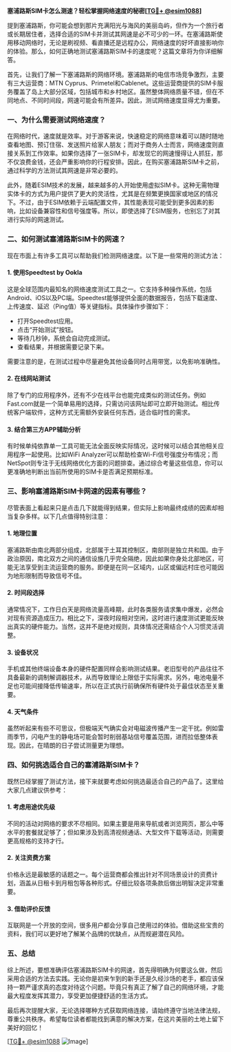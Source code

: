**塞浦路斯SIM卡怎么测速？轻松掌握网络速度的秘密[[TG💪+ @esim1088](https://t.me/s/esim1088)]**

提到塞浦路斯，你可能会想到那片充满阳光与海风的美丽岛屿，但作为一个旅行者或长期居住者，选择合适的SIM卡并测试其网速是必不可少的一环。在塞浦路斯使用移动网络时，无论是刷视频、看直播还是远程办公，网络速度的好坏直接影响你的体验。那么，如何正确地测试塞浦路斯SIM卡的速度呢？这篇文章将为你详细解答。

首先，让我们了解一下塞浦路斯的网络环境。塞浦路斯的电信市场竞争激烈，主要有三大运营商：MTN Cyprus、Primetel和Cablenet。这些运营商提供的SIM卡服务覆盖了岛上大部分区域，包括城市和乡村地区。虽然整体网络质量不错，但在不同地点、不同时间段，网速可能会有所差异。因此，测试网络速度显得尤为重要。

### **一、为什么需要测试网络速度？**

在网络时代，速度就是效率。对于游客来说，快速稳定的网络意味着可以随时随地查看地图、预订住宿、发送照片给家人朋友；而对于商务人士而言，网络速度则直接关系到工作效率。如果你选择了一张SIM卡，却发现它的网速慢得让人抓狂，那不仅浪费金钱，还会严重影响你的行程安排。因此，在购买塞浦路斯SIM卡之前，通过科学的方法测试其网速是非常必要的。

此外，随着ESIM技术的发展，越来越多的人开始使用虚拟SIM卡。这种无需物理实体卡的方式为用户提供了更大的灵活性，尤其是在频繁更换国家或地区的情况下。不过，由于ESIM依赖于云端配置文件，其性能表现可能受到更多因素的影响，比如设备兼容性和信号强度等。所以，即使选择了ESIM服务，也别忘了对其进行实际的网速测试。

### **二、如何测试塞浦路斯SIM卡的网速？**

现在市面上有许多工具可以帮助我们检测网络速度。以下是一些常用的测试方法：

#### **1. 使用Speedtest by Ookla**
这是全球范围内最知名的网络速度测试工具之一。它支持多种操作系统，包括Android、iOS以及PC端。Speedtest能够提供全面的数据报告，包括下载速度、上传速度、延迟（Ping值）等关键指标。具体操作步骤如下：
- 打开Speedtest应用。
- 点击“开始测试”按钮。
- 等待几秒钟，系统会自动完成测试。
- 查看结果，并根据需要记录下来。

需要注意的是，在测试过程中尽量避免其他设备同时占用带宽，以免影响准确性。

#### **2. 在线网站测试**
除了专门的应用程序外，还有不少在线平台也能完成类似的测试任务。例如Fast.com就是一个简单易用的选择，只需访问该网址即可立即开始测试。相比传统客户端软件，这种方式无需额外安装任何东西，适合临时性的需求。

#### **3. 结合第三方APP辅助分析**
有时候单纯依靠单一工具可能无法全面反映实际情况，这时候可以结合其他相关应用程序一起使用。比如WiFi Analyzer可以帮助检查Wi-Fi信号强度分布情况；而NetSpot则专注于无线网络优化方面的问题排查。通过综合考量这些信息，你可以更准确地判断出当前所使用的SIM卡是否满足预期标准。

### **三、影响塞浦路斯SIM卡网速的因素有哪些？**

尽管表面上看起来只是点击几下就能得到结果，但实际上影响最终成绩的因素却相当复杂多样。以下几点值得特别注意：

#### **1. 地理位置**
塞浦路斯由南北两部分组成，北部属于土耳其控制区，南部则是独立共和国。由于政治原因，南北双方之间的通信设施几乎完全隔绝，因此如果你身处北部地区，可能无法享受到主流运营商的服务。即便是在同一区域内，山区或偏远村庄也可能因为地形限制而导致信号不佳。

#### **2. 时间段选择**
通常情况下，工作日白天是网络流量高峰期，此时各类服务请求集中爆发，必然会对现有资源造成压力。相比之下，深夜时段相对空闲，这时进行速度测试更能反映出真实的硬件能力。当然，这并不是绝对规则，具体情况还需结合个人习惯灵活调整。

#### **3. 设备状况**
手机或其他终端设备本身的硬件配置同样会影响测试结果。老旧型号的产品往往不具备最新的调制解调器技术，从而导致理论上限低于实际需求。另外，电池电量不足也可能间接降低传输速率，所以在正式执行前确保所有硬件处于最佳状态至关重要。

#### **4. 天气条件**
虽然听起来有些不可思议，但极端天气确实会对电磁波传播产生一定干扰。例如雷雨季节，闪电产生的静电场可能会暂时削弱基站信号覆盖范围，进而拉低整体表现。因此，在晴朗的日子尝试测量更为理想。

### **四、如何挑选适合自己的塞浦路斯SIM卡？**

既然已经掌握了测试方法，接下来就要考虑如何挑选最适合自己的产品了。这里给大家几点建议供参考：

#### **1. 考虑用途优先级**
不同的活动对网络的要求不尽相同。如果主要是用来导航或者浏览网页，那么中等水平的套餐就足够了；但如果涉及到高清视频通话、大型文件下载等活动，则需要更高规格的支持才行。

#### **2. 关注资费方案**
价格永远是最敏感的话题之一。每个运营商都会推出针对不同场景设计的资费计划，涵盖从日租卡到月租包等各种形式。仔细比较各项条款后做出明智决定非常重要。

#### **3. 借助评价反馈**
互联网是一个开放的空间，很多用户都会分享自己使用过的体验。借助这些宝贵的资料，我们可以更好地了解某个品牌的优缺点，从而规避潜在风险。

### **五、总结**

综上所述，要想准确评估塞浦路斯SIM卡的网速，首先得明确为何要这么做，然后采用合适的方法去实践。无论你是初来乍到的新手还是久经沙场的老手，都应该保持一颗严谨求真的态度对待这个问题。毕竟只有真正了解了自己的网络环境，才能最大程度发挥其潜力，享受更加便捷舒适的生活方式。

最后再次提醒大家，无论选择哪种方式获取网络连接，请始终遵守当地法律法规，尊重公共秩序。希望每位读者都能找到满意的解决方案，在这片美丽的土地上留下美好的回忆！

[[TG💪+ @esim1088](https://t.me/s/esim1088) ![Image](https://i.postimg.cc/4NQfJmqS/Snipaste-2025-05-13-00-14-12.png)]